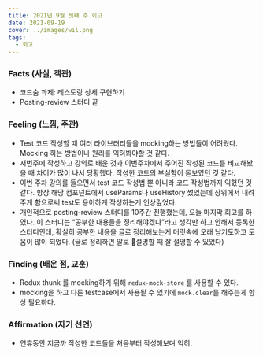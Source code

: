 ```yaml
---
title: 2021년 9월 셋째 주 회고
date: 2021-09-19
cover: ../images/wil.png
tags:
  - 회고
---
```


### Facts (사실, 객관)

- 코드숨 과제: 레스토랑 상세 구현하기
- Posting-review 스터디 끝

### Feeling (느낌, 주관)

- Test 코드 작성할 때 여러 라이브러리들을 mocking하는 방법들이 어려웠다. Mocking 하는 방법이나 원리를 익혀봐야할 것 같다.
- 저번주에 작성하고 강의로 배운 것과 이번주차에서 주어진 작성된 코드를 비교해봤을 때 차이가 많이 나서 당황했다. 작성한 코드의 부실함이 돋보였던 것 같다.
- 이번 주차 강의를 들으면서 test 코드 작성법 뿐 아니라 코드 작성법까지 익혔던 것 같다. 항상 해당 컴포넌트에서 useParams나 useHistory 썼었는데 상위에서 내려주게 함으로써 test도 용이하게 작성하는게 인상깊었다.
- 개인적으로 posting-review 스터디를 10주간 진행했는데, 오늘 마지막 회고를 하였다. 이 스터디는 “공부한 내용들을 정리해야겠다”라고 생각만 하고 안해서 등록한 스터디인데, 확실히 공부한 내용을 글로 정리해보는게 머릿속에 오래 남기도하고 도움이 많이 되었다. (글로 정리하면 말로 설명할 때 잘 설명할 수 있었다)

### Finding (배운 점, 교훈)

- Redux thunk 를 mocking하기 위해 `redux-mock-store` 를 사용할 수 있다.
- mocking을 하고 다른 testcase에서 사용될 수 있기에 `mock.clear`를 해주는게 항상 필요하다.

### Affirmation (자기 선언)

- 연휴동안 지금까 작성한 코드들을 처음부터 작성해보며 익히.
